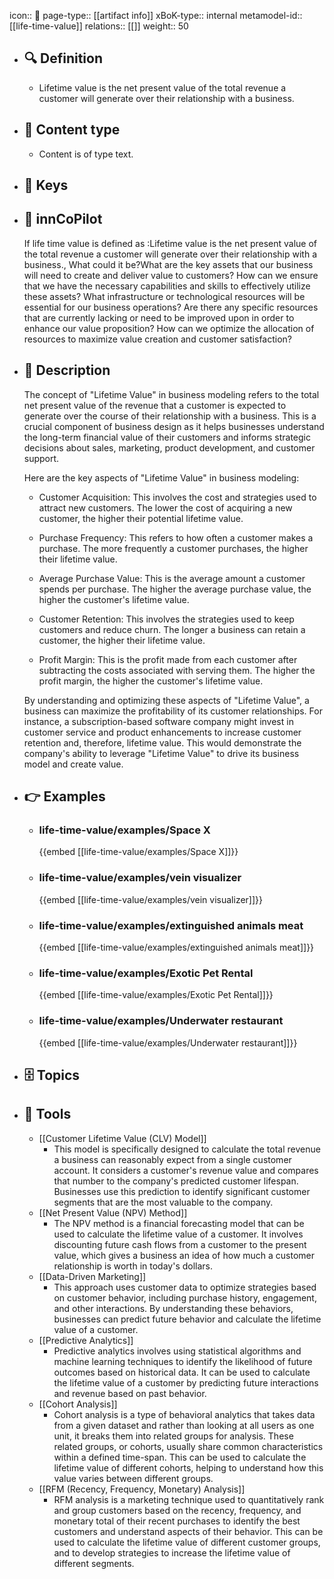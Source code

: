 icon:: 🧿
page-type:: [[artifact info]]
xBoK-type:: internal
metamodel-id:: [[life-time-value]]
relations:: [[]]
weight:: 50

- ## 🔍 Definition
  - Lifetime value is the net present value of the total revenue a customer will generate over their relationship with a business.
- ## 📰 Content type 
  - Content is of type text.
  
- ## 🔑 Keys
  
- ## 🤖 innCoPilot
  If life time value is defined as :Lifetime value is the net present value of the total revenue a customer will generate over their relationship with a business., What could it be?What are the key assets that our business will need to create and deliver value to customers?
  How can we ensure that we have the necessary capabilities and skills to effectively utilize these assets?
  What infrastructure or technological resources will be essential for our business operations?
  Are there any specific resources that are currently lacking or need to be improved upon in order to enhance our value proposition?
  How can we optimize the allocation of resources to maximize value creation and customer satisfaction?
- ## 📖 Description
  The concept of "Lifetime Value" in business modeling refers to the total net present value of the revenue that a customer is expected to generate over the course of their relationship with a business. This is a crucial component of business design as it helps businesses understand the long-term financial value of their customers and informs strategic decisions about sales, marketing, product development, and customer support.
  
  Here are the key aspects of "Lifetime Value" in business modeling:
  
  - Customer Acquisition: This involves the cost and strategies used to attract new customers. The lower the cost of acquiring a new customer, the higher their potential lifetime value.
  
  - Purchase Frequency: This refers to how often a customer makes a purchase. The more frequently a customer purchases, the higher their lifetime value.
  
  - Average Purchase Value: This is the average amount a customer spends per purchase. The higher the average purchase value, the higher the customer's lifetime value.
  
  - Customer Retention: This involves the strategies used to keep customers and reduce churn. The longer a business can retain a customer, the higher their lifetime value.
  
  - Profit Margin: This is the profit made from each customer after subtracting the costs associated with serving them. The higher the profit margin, the higher the customer's lifetime value.
  
  By understanding and optimizing these aspects of "Lifetime Value", a business can maximize the profitability of its customer relationships. For instance, a subscription-based software company might invest in customer service and product enhancements to increase customer retention and, therefore, lifetime value. This would demonstrate the company's ability to leverage "Lifetime Value" to drive its business model and create value.
- ## 👉 Examples
  - ### life-time-value/examples/Space X
    {{embed [[life-time-value/examples/Space X]]}}
  - ### life-time-value/examples/vein visualizer
    {{embed [[life-time-value/examples/vein visualizer]]}}
  - ### life-time-value/examples/extinguished animals meat
    {{embed [[life-time-value/examples/extinguished animals meat]]}}
  - ### life-time-value/examples/Exotic Pet Rental
    {{embed [[life-time-value/examples/Exotic Pet Rental]]}}
  - ### life-time-value/examples/Underwater restaurant
    {{embed [[life-time-value/examples/Underwater restaurant]]}}
  
- ## 🗄️ Topics
  
- ## 🧰 Tools
  - [[Customer Lifetime Value (CLV) Model]]
    - This model is specifically designed to calculate the total revenue a business can reasonably expect from a single customer account. It considers a customer's revenue value and compares that number to the company's predicted customer lifespan. Businesses use this prediction to identify significant customer segments that are the most valuable to the company.
  - [[Net Present Value (NPV) Method]]
    - The NPV method is a financial forecasting model that can be used to calculate the lifetime value of a customer. It involves discounting future cash flows from a customer to the present value, which gives a business an idea of how much a customer relationship is worth in today's dollars.
  - [[Data-Driven Marketing]]
    - This approach uses customer data to optimize strategies based on customer behavior, including purchase history, engagement, and other interactions. By understanding these behaviors, businesses can predict future behavior and calculate the lifetime value of a customer.
  - [[Predictive Analytics]]
    - Predictive analytics involves using statistical algorithms and machine learning techniques to identify the likelihood of future outcomes based on historical data. It can be used to calculate the lifetime value of a customer by predicting future interactions and revenue based on past behavior.
  - [[Cohort Analysis]]
    - Cohort analysis is a type of behavioral analytics that takes data from a given dataset and rather than looking at all users as one unit, it breaks them into related groups for analysis. These related groups, or cohorts, usually share common characteristics within a defined time-span. This can be used to calculate the lifetime value of different cohorts, helping to understand how this value varies between different groups.
  - [[RFM (Recency, Frequency, Monetary) Analysis]]
    - RFM analysis is a marketing technique used to quantitatively rank and group customers based on the recency, frequency, and monetary total of their recent purchases to identify the best customers and understand aspects of their behavior. This can be used to calculate the lifetime value of different customer groups, and to develop strategies to increase the lifetime value of different segments.
